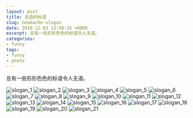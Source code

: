 ```yaml
---
layout: post
title: 无语的标语
slug: headache-slogan
date: 2010-12-03 13:50:33 +0800
excerpt: 总有一些形形色色的标语令人无语。
categories:
- funny
tags:
- funny
- photo
---
```


总有一些形形色色的标语令人无语。

<img src="{{ site.path.uploads }}2010/12/03/headache-slogan/slogan_1.jpg" alt="slogan_1" />

<img src="{{ site.path.uploads }}2010/12/03/headache-slogan/slogan_2.jpg" alt="slogan_2" />

<img src="{{ site.path.uploads }}2010/12/03/headache-slogan/slogan_3.jpg" alt="slogan_3" />

<img src="{{ site.path.uploads }}2010/12/03/headache-slogan/slogan_4.jpg" alt="slogan_4" />

<img src="{{ site.path.uploads }}2010/12/03/headache-slogan/slogan_5.jpg" alt="slogan_5" />

<img src="{{ site.path.uploads }}2010/12/03/headache-slogan/slogan_6.jpg" alt="slogan_6" />

<img src="{{ site.path.uploads }}2010/12/03/headache-slogan/slogan_7.jpg" alt="slogan_7" />

<img src="{{ site.path.uploads }}2010/12/03/headache-slogan/slogan_8.jpg" alt="slogan_8" />

<img src="{{ site.path.uploads }}2010/12/03/headache-slogan/slogan_9.jpg" alt="slogan_9" />

<img src="{{ site.path.uploads }}2010/12/03/headache-slogan/slogan_10.jpg" alt="slogan_10" />

<img src="{{ site.path.uploads }}2010/12/03/headache-slogan/slogan_11.jpg" alt="slogan_11" />

<img src="{{ site.path.uploads }}2010/12/03/headache-slogan/slogan_12.jpg" alt="slogan_12" />

<img src="{{ site.path.uploads }}2010/12/03/headache-slogan/slogan_13.jpg" alt="slogan_13" />

<img src="{{ site.path.uploads }}2010/12/03/headache-slogan/slogan_14.jpg" alt="slogan_14" />

<img src="{{ site.path.uploads }}2010/12/03/headache-slogan/slogan_15.jpg" alt="slogan_15" />

<img src="{{ site.path.uploads }}2010/12/03/headache-slogan/slogan_16.jpg" alt="slogan_16" />

<img src="{{ site.path.uploads }}2010/12/03/headache-slogan/slogan_17.jpg" alt="slogan_17" />

<img src="{{ site.path.uploads }}2010/12/03/headache-slogan/slogan_18.jpg" alt="slogan_18" />

<img src="{{ site.path.uploads }}2010/12/03/headache-slogan/slogan_19.jpg" alt="slogan_19" />

<img src="{{ site.path.uploads }}2010/12/03/headache-slogan/slogan_20.jpg" alt="slogan_20" />

<img src="{{ site.path.uploads }}2010/12/03/headache-slogan/slogan_21.jpg" alt="slogan_21" />

